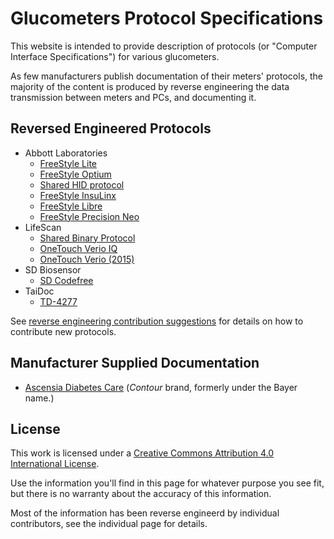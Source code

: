 # Glucometers Protocol Specifications

This website is intended to provide description of protocols (or "Computer
Interface Specifications") for various glucometers.

As few manufacturers publish documentation of their meters' protocols, the
majority of the content is produced by reverse engineering the data transmission
between meters and PCs, and documenting it.

## Reversed Engineered Protocols

* Abbott Laboratories
  - [FreeStyle Lite](abbott/freestyle-lite.md)
  - [FreeStyle Optium](abbott/freestyle-optium.md)
  - [Shared HID protocol](abbott/shared-hid-protocol.md)
  - [FreeStyle InsuLinx](abbott/freestyle-insulinx.md)
  - [FreeStyle Libre](abbott/freestyle-libre.md)
  - [FreeStyle Precision Neo](abbott/freestyle-precision-neo.md)
* LifeScan
  - [Shared Binary Protocol](lifescan/shared-binary-protocol.md)
  - [OneTouch Verio IQ](lifescan/onetouch-verio-iq.md)
  - [OneTouch Verio (2015)](lifescan/onetouch-verio-2015.md)
* SD Biosensor
  - [SD Codefree](sd-biosensor/codefree.md)
* TaiDoc
  - [TD-4277](taidoc/td4277.md)

See [reverse engineering contribution
suggestions](contributing/reverse-engineered.md) for details on how to
contribute new protocols.

## Manufacturer Supplied Documentation

* [Ascensia Diabetes Care](http://protocols.ascensia.com/Programming-Guide.aspx)
  (_Contour_ brand, formerly under the Bayer name.)

## License

This work is licensed under a [Creative Commons Attribution 4.0 International
License](https://creativecommons.org/licenses/by/4.0/).

Use the information you'll find in this page for whatever purpose you see fit,
but there is no warranty about the accuracy of this information.

Most of the information has been reverse engineerd by individual contributors,
see the individual page for details.
